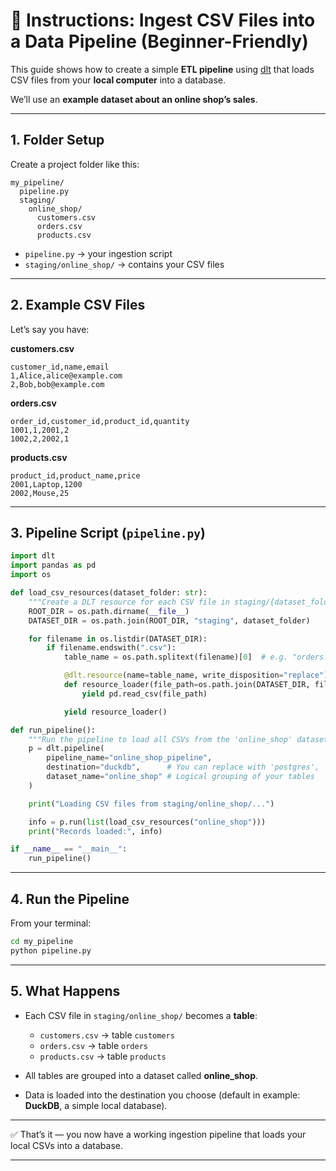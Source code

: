 
# 📝 Instructions: Ingest CSV Files into a Data Pipeline (Beginner-Friendly)

This guide shows how to create a simple **ETL pipeline** using [dlt](https://dlthub.com/) that loads CSV files from your **local computer** into a database.

We’ll use an **example dataset about an online shop’s sales**.

---

## 1. Folder Setup

Create a project folder like this:

```
my_pipeline/
  pipeline.py
  staging/
    online_shop/
      customers.csv
      orders.csv
      products.csv
```

* `pipeline.py` → your ingestion script
* `staging/online_shop/` → contains your CSV files

---

## 2. Example CSV Files

Let’s say you have:

**customers.csv**

```csv
customer_id,name,email
1,Alice,alice@example.com
2,Bob,bob@example.com
```

**orders.csv**

```csv
order_id,customer_id,product_id,quantity
1001,1,2001,2
1002,2,2002,1
```

**products.csv**

```csv
product_id,product_name,price
2001,Laptop,1200
2002,Mouse,25
```

---

## 3. Pipeline Script (`pipeline.py`)

```python
import dlt
import pandas as pd
import os

def load_csv_resources(dataset_folder: str):
    """Create a DLT resource for each CSV file in staging/{dataset_folder}/"""
    ROOT_DIR = os.path.dirname(__file__)
    DATASET_DIR = os.path.join(ROOT_DIR, "staging", dataset_folder)

    for filename in os.listdir(DATASET_DIR):
        if filename.endswith(".csv"):
            table_name = os.path.splitext(filename)[0]  # e.g. "orders.csv" -> "orders"

            @dlt.resource(name=table_name, write_disposition="replace")
            def resource_loader(file_path=os.path.join(DATASET_DIR, filename)):
                yield pd.read_csv(file_path)

            yield resource_loader()

def run_pipeline():
    """Run the pipeline to load all CSVs from the 'online_shop' dataset"""
    p = dlt.pipeline(
        pipeline_name="online_shop_pipeline",
        destination="duckdb",      # You can replace with 'postgres', 'bigquery', etc.
        dataset_name="online_shop" # Logical grouping of your tables
    )

    print("Loading CSV files from staging/online_shop/...")

    info = p.run(list(load_csv_resources("online_shop")))
    print("Records loaded:", info)

if __name__ == "__main__":
    run_pipeline()
```

---

## 4. Run the Pipeline

From your terminal:

```bash
cd my_pipeline
python pipeline.py
```

---

## 5. What Happens

* Each CSV file in `staging/online_shop/` becomes a **table**:

  * `customers.csv` → table `customers`
  * `orders.csv` → table `orders`
  * `products.csv` → table `products`
* All tables are grouped into a dataset called **online_shop**.
* Data is loaded into the destination you choose (default in example: **DuckDB**, a simple local database).

---

✅ That’s it — you now have a working ingestion pipeline that loads your local CSVs into a database.

---

